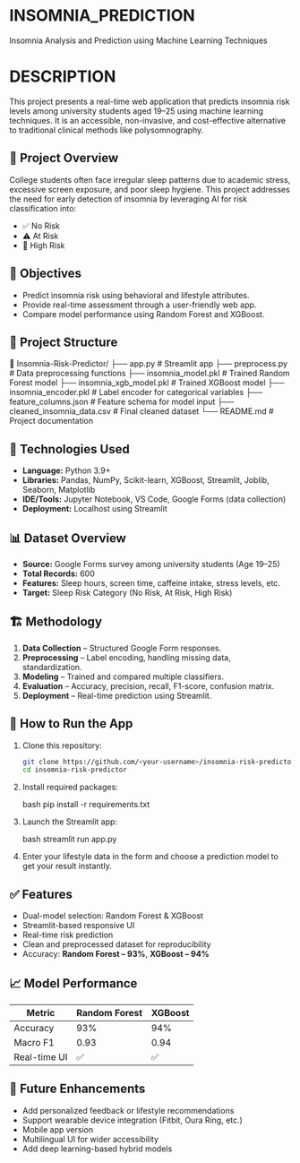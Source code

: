# INSOMNIA_PREDICTION
Insomnia Analysis and Prediction using Machine Learning Techniques

# DESCRIPTION 
This project presents a real-time web application that predicts insomnia risk levels among university students aged 19–25 using machine learning techniques. It is an accessible, non-invasive, and cost-effective alternative to traditional clinical methods like polysomnography.

## 📌 Project Overview

College students often face irregular sleep patterns due to academic stress, excessive screen exposure, and poor sleep hygiene. This project addresses the need for early detection of insomnia by leveraging AI for risk classification into:

- ✅ No Risk
- ⚠️ At Risk
- 🔴 High Risk

## 🎯 Objectives

- Predict insomnia risk using behavioral and lifestyle attributes.
- Provide real-time assessment through a user-friendly web app.
- Compare model performance using Random Forest and XGBoost.


## 📂 Project Structure

📁 Insomnia-Risk-Predictor/
├── app.py                  # Streamlit app
├── preprocess.py          # Data preprocessing functions
├── insomnia\_model.pkl     # Trained Random Forest model
├── insomnia\_xgb\_model.pkl # Trained XGBoost model
├── insomnia\_encoder.pkl   # Label encoder for categorical variables
├── feature\_columns.json   # Feature schema for model input
├── cleaned\_insomnia\_data.csv # Final cleaned dataset
└── README.md              # Project documentation


## 🧠 Technologies Used

- **Language:** Python 3.9+
- **Libraries:** Pandas, NumPy, Scikit-learn, XGBoost, Streamlit, Joblib, Seaborn, Matplotlib
- **IDE/Tools:** Jupyter Notebook, VS Code, Google Forms (data collection)
- **Deployment:** Localhost using Streamlit


## 📊 Dataset Overview

- **Source:** Google Forms survey among university students (Age 19–25)
- **Total Records:** 600
- **Features:** Sleep hours, screen time, caffeine intake, stress levels, etc.
- **Target:** Sleep Risk Category (No Risk, At Risk, High Risk)

## 🏗️ Methodology

1. **Data Collection** – Structured Google Form responses.
2. **Preprocessing** – Label encoding, handling missing data, standardization.
3. **Modeling** – Trained and compared multiple classifiers.
4. **Evaluation** – Accuracy, precision, recall, F1-score, confusion matrix.
5. **Deployment** – Real-time prediction using Streamlit.

## 🚀 How to Run the App

1. Clone this repository:
   ```bash
   git clone https://github.com/<your-username>/insomnia-risk-predictor.git
   cd insomnia-risk-predictor

2. Install required packages:

   bash
   pip install -r requirements.txt

3. Launch the Streamlit app:

   bash
   streamlit run app.py

4. Enter your lifestyle data in the form and choose a prediction model to get your result instantly.


## ✅ Features

* Dual-model selection: Random Forest & XGBoost
* Streamlit-based responsive UI
* Real-time risk prediction
* Clean and preprocessed dataset for reproducibility
* Accuracy: **Random Forest – 93%**, **XGBoost – 94%**


## 📈 Model Performance

| Metric       | Random Forest | XGBoost |
| ------------ | ------------- | ------- |
| Accuracy     | 93%           | 94%     |
| Macro F1     | 0.93          | 0.94    |
| Real-time UI | ✅             | ✅       |


## 🔮 Future Enhancements

* Add personalized feedback or lifestyle recommendations
* Support wearable device integration (Fitbit, Oura Ring, etc.)
* Mobile app version
* Multilingual UI for wider accessibility
* Add deep learning-based hybrid models


